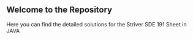 ## Welcome to the Repository 
Here you can find the detailed solutions
for the Striver SDE 191 Sheet in JAVA
